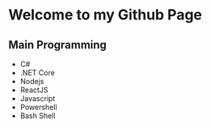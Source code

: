 # Welcome to my Github Page

## Main Programming

* C#
* .NET Core
* Nodejs
* ReactJS
* Javascript
* Powershell
* Bash Shell
